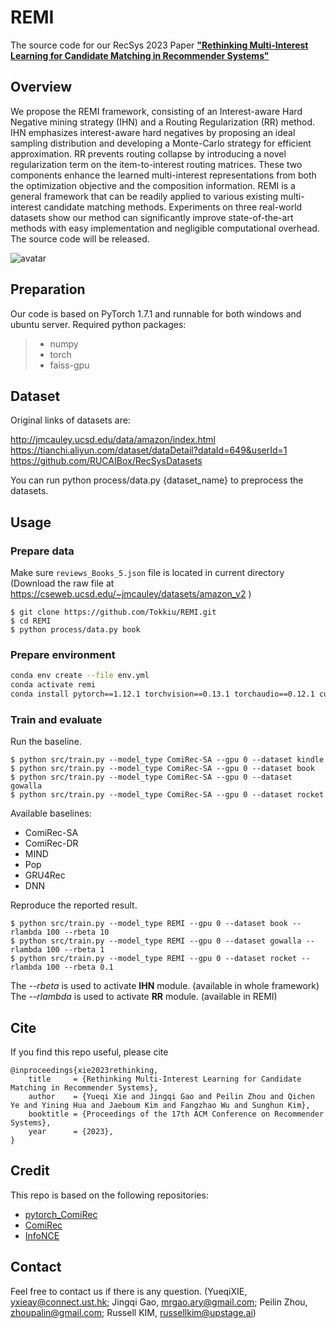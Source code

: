 # REMI
The source code for our RecSys 2023 Paper [**"Rethinking Multi-Interest Learning for Candidate Matching in Recommender Systems"**](https://arxiv.org/abs/2302.14532)

## Overview
We propose the REMI framework, consisting of an Interest-aware Hard Negative mining strategy (IHN) and a Routing Regularization (RR) method. IHN emphasizes interest-aware hard negatives by proposing an ideal sampling distribution and developing a Monte-Carlo strategy for efficient approximation. RR prevents routing collapse by introducing a novel regularization term on the item-to-interest routing matrices. These two components enhance the learned multi-interest representations from both the optimization objective and the composition information. REMI is a general framework that can be readily applied to various existing multi-interest candidate matching methods. Experiments on three real-world datasets show our method can significantly improve state-of-the-art methods with easy implementation and negligible computational overhead. The source code will be released.

![avatar](remi.png)

## Preparation

Our code is based on PyTorch 1.7.1 and runnable for both windows and ubuntu server. Required python packages:

> + numpy
> + torch
> + faiss-gpu


## Dataset
Original links of datasets are:

http://jmcauley.ucsd.edu/data/amazon/index.html  
https://tianchi.aliyun.com/dataset/dataDetail?dataId=649&userId=1  
https://github.com/RUCAIBox/RecSysDatasets  

You can run python process/data.py {dataset_name} to preprocess the datasets.

## Usage

### Prepare data
Make sure `reviews_Books_5.json` file is located in current directory  
(Download the raw file at https://cseweb.ucsd.edu/~jmcauley/datasets/amazon_v2
)   
```
$ git clone https://github.com/Tokkiu/REMI.git
$ cd REMI
$ python process/data.py book
```

### Prepare environment
```bash
conda env create --file env.yml
conda activate remi
conda install pytorch==1.12.1 torchvision==0.13.1 torchaudio==0.12.1 cudatoolkit=11.3 -c pytorch
```

### Train and evaluate

Run the baseline.
```
$ python src/train.py --model_type ComiRec-SA --gpu 0 --dataset kindle
$ python src/train.py --model_type ComiRec-SA --gpu 0 --dataset book
$ python src/train.py --model_type ComiRec-SA --gpu 0 --dataset gowalla
$ python src/train.py --model_type ComiRec-SA --gpu 0 --dataset rocket
```

Available baselines:
* ComiRec-SA
* ComiRec-DR
* MIND
* Pop
* GRU4Rec
* DNN

Reproduce the reported result.
```
$ python src/train.py --model_type REMI --gpu 0 --dataset book --rlambda 100 --rbeta 10 
$ python src/train.py --model_type REMI --gpu 0 --dataset gowalla --rlambda 100 --rbeta 1
$ python src/train.py --model_type REMI --gpu 0 --dataset rocket --rlambda 100 --rbeta 0.1
``` 

The *--rbeta* is used to activate **IHN** module.  (available in whole framework)  
The *--rlambda* is used to activate **RR** module.  (available in REMI)

## Cite

If you find this repo useful, please cite
```
@inproceedings{xie2023rethinking,
    title     = {Rethinking Multi-Interest Learning for Candidate Matching in Recommender Systems}, 
    author    = {Yueqi Xie and Jingqi Gao and Peilin Zhou and Qichen Ye and Yining Hua and Jaeboum Kim and Fangzhao Wu and Sunghun Kim},
    booktitle = {Proceedings of the 17th ACM Conference on Recommender Systems},
    year      = {2023},
}
```

## Credit
This repo is based on the following repositories:
* [pytorch_ComiRec](https://github.com/ShiningCosmos/pytorch_ComiRec)
* [ComiRec](https://github.com/THUDM/ComiRec)
* [InfoNCE](https://github.com/Stonesjtu/Pytorch-NCE/)

## Contact
Feel free to contact us if there is any question. (YueqiXIE, yxieay@connect.ust.hk; Jingqi Gao, mrgao.ary@gmail.com; Peilin Zhou, zhoupalin@gmail.com;  Russell KIM, russellkim@upstage.ai)